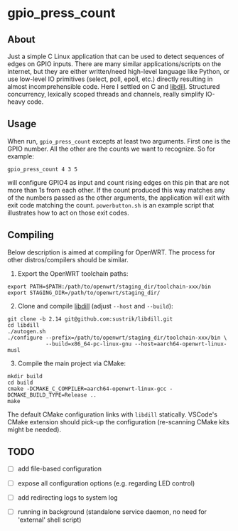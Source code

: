 # gpio_press_count

## About

Just a simple C Linux application that can be used to detect sequences of edges
on GPIO inputs. There are many similar applications/scripts on the internet, but
they are either written/need high-level language like Python, or use low-level
IO primitives (select, poll, epoll, etc.) directly resulting in almost incomprehensible code.
Here I settled on C and [libdill](http://libdill.org/). Structured concurrency, lexically scoped threads and
channels, really simplify IO-heavy code.

## Usage

When run, `gpio_press_count` excepts at least two arguments. First one is the GPIO number.
All the other are the counts we want to recognize. So for example:
```
gpio_press_count 4 3 5
```
will configure GPIO4 as input and count rising edges on this pin that are not more than
1s from each other. If the count produced this way matches any of the numbers passed
as the other arguments, the application will exit with exit code matching the count.
`powerbutton.sh` is an example script that illustrates how to act on those exit codes.

## Compiling

Below description is aimed at compiling for OpenWRT. The process for other distros/compilers
should be similar.
 
 1. Export the OpenWRT toolchain paths:
 ```
 export PATH=$PATH:/path/to/openwrt/staging_dir/toolchain-xxx/bin
 export STAGING_DIR=/path/to/openwrt/staging_dir/
 ```
 2. Clone and compile [libdill](http://libdill.org/) (adjust `--host` and `--build`):
 ```
 git clone -b 2.14 git@github.com:sustrik/libdill.git
 cd libdill
 ./autogen.sh
 ./configure --prefix=/path/to/openwrt/staging_dir/toolchain-xxx/bin \
             --build=x86_64-pc-linux-gnu --host=aarch64-openwrt-linux-musl
 ```

 3. Compile the main project via CMake:
 ```
 mkdir build
 cd build
 cmake -DCMAKE_C_COMPILER=aarch64-openwrt-linux-gcc -DCMAKE_BUILD_TYPE=Release ..
 make
 ```

The default CMake configuration links with `libdill` statically.
VSCode's CMake extension should pick-up the configuration (re-scanning CMake kits might be needed).

## TODO

 - [ ] add file-based configuration
 - [ ] expose all configuration options (e.g. regarding LED control)
 - [ ] add redirecting logs to system log
 - [ ] running in  background (standalone service daemon, no need for 'external' shell script)

